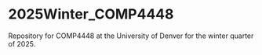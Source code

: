 # 2025Winter_COMP4448
Repository for COMP4448 at the University of Denver for the winter quarter of 2025.
